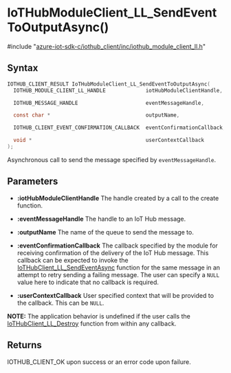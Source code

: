 # IoTHubModuleClient_LL_SendEventToOutputAsync()

\#include "[azure-iot-sdk-c/iothub_client/inc/iothub_module_client_ll.h](../iot-c-ref-iothub-module-client-ll-h.md)"  

## Syntax

```C
IOTHUB_CLIENT_RESULT IoTHubModuleClient_LL_SendEventToOutputAsync(
  IOTHUB_MODULE_CLIENT_LL_HANDLE             iotHubModuleClientHandle,

  IOTHUB_MESSAGE_HANDLE                      eventMessageHandle,

  const char *                               outputName,

  IOTHUB_CLIENT_EVENT_CONFIRMATION_CALLBACK  eventConfirmationCallback,

  void *                                     userContextCallback
);
```

Asynchronous call to send the message specified by `eventMessageHandle`.

## Parameters
* **:iotHubModuleClientHandle** The handle created by a call to the create function. 

* **:eventMessageHandle** The handle to an IoT Hub message. 

* **:outputName** The name of the queue to send the message to. 

* **:eventConfirmationCallback** The callback specified by the module for receiving confirmation of the delivery of the IoT Hub message. This callback can be expected to invoke the [IoTHubClient_LL_SendEventAsync](#iothub__client__ll_8h_1ab47deec96944dd3f1bf0e747ab565277) function for the same message in an attempt to retry sending a failing message. The user can specify a `NULL` value here to indicate that no callback is required. 

* **:userContextCallback** User specified context that will be provided to the callback. This can be `NULL`.

**NOTE:** The application behavior is undefined if the user calls the [IoTHubClient_LL_Destroy](#iothub__client__ll_8h_1afc3049dc24e311713ab4735873989a4a) function from within any callback.

## Returns
IOTHUB_CLIENT_OK upon success or an error code upon failure.

